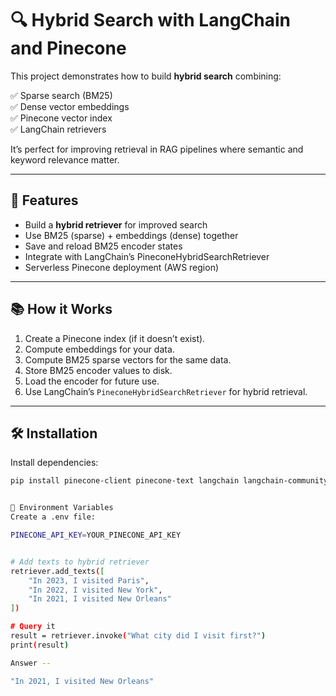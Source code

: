 # 🔍 Hybrid Search with LangChain and Pinecone

This project demonstrates how to build **hybrid search** combining:

✅ Sparse search (BM25)  
✅ Dense vector embeddings  
✅ Pinecone vector index  
✅ LangChain retrievers  

It’s perfect for improving retrieval in RAG pipelines where semantic and keyword relevance matter.

---

## 🚀 Features

- Build a **hybrid retriever** for improved search
- Use BM25 (sparse) + embeddings (dense) together
- Save and reload BM25 encoder states
- Integrate with LangChain’s PineconeHybridSearchRetriever
- Serverless Pinecone deployment (AWS region)

---

## 📚 How it Works

1. Create a Pinecone index (if it doesn’t exist).
2. Compute embeddings for your data.
3. Compute BM25 sparse vectors for the same data.
4. Store BM25 encoder values to disk.
5. Load the encoder for future use.
6. Use LangChain’s `PineconeHybridSearchRetriever` for hybrid retrieval.

---

## 🛠️ Installation

Install dependencies:

```bash
pip install pinecone-client pinecone-text langchain langchain-community


🔧 Environment Variables
Create a .env file:

PINECONE_API_KEY=YOUR_PINECONE_API_KEY


# Add texts to hybrid retriever
retriever.add_texts([
    "In 2023, I visited Paris",
    "In 2022, I visited New York",
    "In 2021, I visited New Orleans"
])

# Query it
result = retriever.invoke("What city did I visit first?")
print(result)

Answer --

"In 2021, I visited New Orleans"



